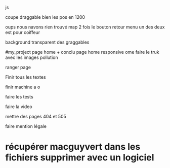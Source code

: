 js

coupe draggable bien les pos en 1200 

oups nous navons rien trouvé map 2 fois le bouton retour menu un des deux est pour coiffeur

background transparent des graggables

#my_project page home + conclu page home responsive ome faire le truk avec les images pollution

ranger page

Finir tous les textes

finir machine a o

faire les tests

faire la video

mettre des pages 404 et 505

faire mention légale



















# récupérer macguyvert dans les fichiers supprimer avec un logiciel 








